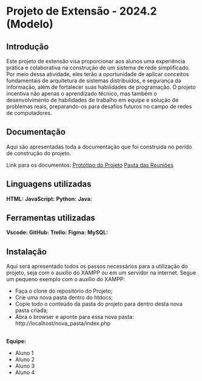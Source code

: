 # Projeto de Extensão - 2024.2 (Modelo)

## Introdução

Este projeto de extensão visa proporcionar aos alunos uma experiência prática e colaborativa na construção de um sistema de rede simplificado. Por meio dessa atividade, eles terão a oportunidade de aplicar conceitos fundamentais de arquitetura de sistemas distribuídos, e segurança da informação, além de fortalecer suas habilidades de programação. O projeto incentiva não apenas o aprendizado técnico, mas também o desenvolvimento de habilidades de trabalho em equipe e solução de problemas reais, preparando-os para desafios futuros no campo de redes de computadores.

## Documentação

Aqui são apresentadas toda a documentação que foi construída no perído de construção do projeto.

Link para os documentos:
[Protótipo do Projeto](https://github.com/nisston/modulopython/blob/main/Plano_de_Aula_01.pdf)
[Pauta das Reuniões](https://github.com/nisston/modulopython/blob/main/Plano_de_Aula_01.pdf)

## Linguagens utilizadas

**HTML:**
**JavaScript:**
**Python:**
**Java:**

## Ferramentas utilizadas

**Vscode:**
**GitHub:**
**Trello:**
**Figma:**
**MySQL:**

## Instalação

Aqui será apresentado todos os passos necessários para a utilização do projeto, seja com o auxílio do XAMPP ou em um servidor na internet. Segue um pequeno exemplo com o auxílio do XAMPP:

* Faça o clone do repositório do Projeto;
* Crie uma nova pasta dentro do htdocs;
* Copie todo o conteúdo da pasta do projeto para dentro desta nova pasta criada;
* Abra o browser e aponte para essa nova pasta: http://localhost/nova_pasta/index.php

##

**Equipe:**

* Aluno 1
* Aluno 2
* Aluno 3
* Aluno 4


